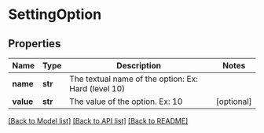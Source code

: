 # SettingOption

## Properties
Name | Type | Description | Notes
------------ | ------------- | ------------- | -------------
**name** | **str** | The textual name of the option: Ex: Hard (level 10) | 
**value** | **str** | The value of the option. Ex: 10 | [optional] 

[[Back to Model list]](../README.md#documentation-for-models) [[Back to API list]](../README.md#documentation-for-api-endpoints) [[Back to README]](../README.md)


